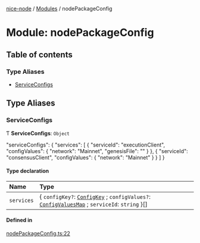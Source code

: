 [nice-node](../index.md) / [Modules](../modules.md) / nodePackageConfig

# Module: nodePackageConfig

## Table of contents

### Type Aliases

- [ServiceConfigs](nodePackageConfig.md#serviceconfigs)

## Type Aliases

### ServiceConfigs

Ƭ **ServiceConfigs**: `Object`

"serviceConfigs": {
"services": [
{
"serviceId": "executionClient",
"configValues": {
"network": "Mainnet",
"genesisFile": ""
}
},
{
"serviceId": "consensusClient",
"configValues": {
"network": "Mainnet"
}
}
]
}

#### Type declaration

| Name       | Type                                                                                                                                                      |
| :--------- | :-------------------------------------------------------------------------------------------------------------------------------------------------------- |
| `services` | \{ `configKey?`: [`ConfigKey`](nodeConfig.md#configkey) ; `configValues?`: [`ConfigValuesMap`](nodeConfig.md#configvaluesmap) ; `serviceId`: `string` }[] |

#### Defined in

[nodePackageConfig.ts:22](https://github.com/NiceNode/nice-node/blob/2e05c26b/src/common/nodePackageConfig.ts#L22)
